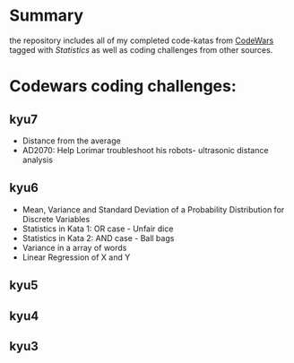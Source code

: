 # Summary

the repository includes all of my completed code-katas from [CodeWars](http://wwww.codewars.com)
tagged with *Statistics* as well as coding challenges from other sources.

# Codewars coding challenges:

## kyu7
* Distance from the average
* AD2070: Help Lorimar troubleshoot his robots- ultrasonic distance analysis

## kyu6
* Mean, Variance and Standard Deviation of a Probability Distribution for Discrete Variables
* Statistics in Kata 1: OR case - Unfair dice
* Statistics in Kata 2: AND case - Ball bags
* Variance in a array of words
* Linear Regression of X and Y


## kyu5


## kyu4


## kyu3
